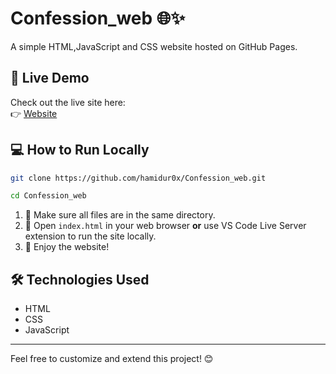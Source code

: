 # Confession_web 🌐✨

A simple HTML,JavaScript and CSS website hosted on GitHub Pages.

## 🚀 Live Demo

Check out the live site here:  
👉 [Website](https://hamidur0x.github.io/Confession_web/)

## 💻 How to Run Locally
```bash
git clone https://github.com/hamidur0x/Confession_web.git
```
```bash
cd Confession_web
```

1. 📂 Make sure all files are in the same directory.  
2. 🌟 Open `index.html` in your web browser **or** use VS Code Live Server extension to run the site locally.  
3. 🎉 Enjoy the website!

## 🛠️ Technologies Used

- HTML 
- CSS
- JavaScript

---

Feel free to customize and extend this project! 😊
